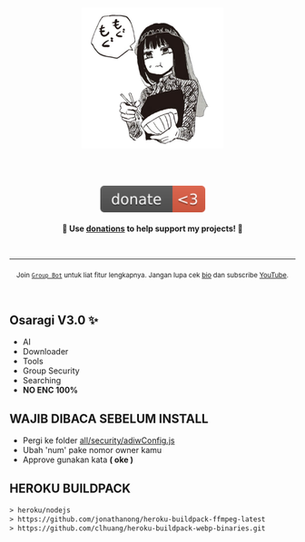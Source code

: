 <h1 align="center">
	<img width="250" src="media/1732334413925.png" alt="Donations"><p>
</h1>

<br>
<p align="center">
	<a href="https://saweria.co/neekoi"><img width="185" src="media/badge.svg" alt="Badge"></a>
	<br><br>
	<b>🙌 Use <a href="https://saweria.co/neekoi">donations</a> to help support <b>my</b> projects! 🙌</b>
</p>
<br>

---

<p align="center">
	<sub>Join <a href="https://yourdonation.rocks"><code>Group Bot</code></a> untuk liat fitur lengkapnya. Jangan lupa cek <a href="https://nikolaskama.me">bio</a> dan subscribe <a href="https://youtube.com/qyuunee">YouTube</a>.</sub>
</p>

<br>

## Osaragi V3.0 ✨
- AI
- Downloader
- Tools
- Group Security
- Searching
- **NO ENC 100%**

## WAJIB DIBACA SEBELUM INSTALL
- Pergi ke folder [all/security/adiwConfig.js](https://github.com/OxBrutal/Osaragi-V2.0/blob/main/all/security/adiwConfig.js)
- Ubah 'num' pake nomor owner kamu
- Approve gunakan kata **( oke )**

## HEROKU BUILDPACK

```
> heroku/nodejs
> https://github.com/jonathanong/heroku-buildpack-ffmpeg-latest
> https://github.com/clhuang/heroku-buildpack-webp-binaries.git
```
